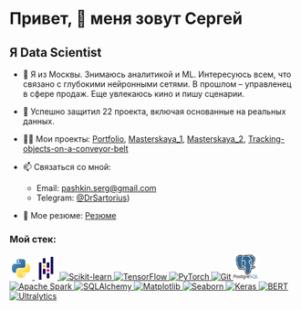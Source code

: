 <div id="header" aling="center">
     <h1> Привет, 👋 меня зовут Сергей</h1>
        <h2>Я Data Scientist</h2>
</div>

- 👀  Я из Москвы. Знимаюсь аналитикой и ML. Интересуюсь всем, что связано с глубокими нейронными сетями. В прошлом – управленец в сфере продаж. Еще увлекаюсь кино и пишу сценарии. 
- 🌱 Успешно защитил 22 проекта, включая основанные на реальных данных.
- 👨‍💻 Мои проекты: [Portfolio](https://clck.ru/3BVSZA),  [Masterskaya_1](https://clck.ru/3BVSTJ),  [Masterskaya_2](https://clck.ru/3BYSjs), [Tracking-objects-on-a-conveyor-belt](https://clck.ru/3DDqKd)

- 📫 Связаться со мной:
  - Email: pashkin.serg@gmail.com
  - Telegram: [@DrSartorius](https://t.me/DrSartorius))
    
- 📄 Мое резюме: [Резюме](https://clck.ru/3BYPzK)
  
<h3 align="left">Мой стек:</h3>

<a href="http://www.python.org"> 
 <img src="https://raw.githubusercontent.com/devicons/devicon/master/icons/python/python-original.svg" width="40" height="40" alt="Python">
</a> 
 
 <a href="https://pandas.pydata.org">
  <img src="https://raw.githubusercontent.com/devicons/devicon/2ae2a900d2f041da66e950e4d48052658d850630/icons/pandas/pandas-original.svg"  width="40" height="40" alt="Pandas">
 </a> 

<a href="https://scikit-learn.org">
  <img src="https://upload.wikimedia.org/wikipedia/commons/0/05/Scikit_learn_logo_small.svg" width="60" height="45" alt="Scikit-learn">
</a> 

<a href="https://www.tensorflow.org">
  <img src="https://www.vectorlogo.zone/logos/tensorflow/tensorflow-icon.svg" width="40" height="40" alt="TensorFlow">
</a> 

<a href="https://pytorch.org/docs/stable/torch.html">
  <img src="https://www.vectorlogo.zone/logos/pytorch/pytorch-icon.svg" width="40" height="40" alt="PyTorch">
</a>

<a href="https://git-scm.com">
  <img src="https://www.vectorlogo.zone/logos/git-scm/git-scm-icon.svg" width="40" height="40" alt="Git">
</a>

<a href="https://www.postgresql.org">
  <img src="https://raw.githubusercontent.com/devicons/devicon/master/icons/postgresql/postgresql-original-wordmark.svg" width="45" height="45" alt="PostgreSQL">
</a>

<a href="https://spark.apache.org/docs/latest/api/python/index.html">
  <img src="https://upload.wikimedia.org/wikipedia/commons/f/f3/Apache_Spark_logo.svg" width="60" height="60" alt="Apache Spark">
</a>

<a href="https://www.sqlalchemy.org">
  <img src="https://upload.wikimedia.org/wikipedia/commons/d/d7/SQLAlchemy.svg" width="60" height="45" alt="SQLAlchemy">
</a>

<a href="https://matplotlib.org">
  <img src="https://upload.wikimedia.org/wikipedia/fr/3/37/Logo_Matplotlib.svg" width="45" height="45" alt="Matplotlib">
</a>

<a href="https://seaborn.pydata.org">
  <img src="https://seaborn.pydata.org/_images/logo-mark-lightbg.svg" width="40" height="40" alt="Seaborn">
</a>

<a href="https://keras.io">
  <img src="https://seeklogo.com/images/K/keras-logo-6B06C2FC2D-seeklogo.com.png" width="40" height="40" alt="Keras">
</a>

<a href="https://research.google/pubs/bert-pre-training-of-deep-bidirectional-transformers-for-language-understanding/">
  <img src="https://karmajack.com/wp-content/uploads/2019/12/Google-BERT-What-you-probably-didnt-know-about-the-AI.png" width="70" height="50" alt="BERT">
</a>

<a href="https://www.ultralytics.com/yolo">
  <img src="https://cdn.prod.website-files.com/646dd1f1a3703e451ba81ecc/64994922be624dae865d06a5_UltralyticsYOLO_full_blue.svg" width="90" height="70" alt="Ultralytics">
</a>
